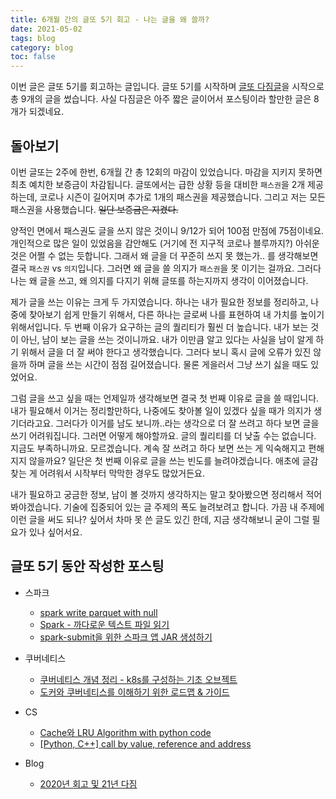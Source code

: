 ```yaml
---
title: 6개월 간의 글또 5기 회고 - 나는 글을 왜 쓸까?
date: 2021-05-02
tags: blog
category: blog
toc: false
---
```


이번 글은 글또 5기를 회고하는 글입니다. 글또 5기를 시작하며 [글또 다짐글](/blog/gddo_resolution)을 시작으로 총 9개의 글을 썼습니다. 사실 다짐글은 아주 짧은 글이어서 포스팅이라 할만한 글은 8개가 되겠네요.

## 돌아보기

이번 글또는 2주에 한번, 6개월 간 총 12회의 마감이 있었습니다. 마감을 지키지 못하면 최초 예치한 보증금이 차감됩니다. 글또에서는 급한 상황 등을 대비한 `패스권`을 2개 제공하는데, 코로나 시즌이 길어지며 추가로 1개의 패스권을 제공했습니다. 그리고 저는 모든 패스권을 사용했습니다. ~~일단 보증금은 지켰다.~~

양적인 면에서 패스권도 글을 쓰지 않은 것이니 9/12가 되어 100점 만점에 75점이네요. 개인적으로 많은 일이 있었음을 감안해도 (거기에 전 지구적 코로나 블루까지?) 아쉬운 것은 어쩔 수 없는 듯합니다. 그래서 왜 글을 더 꾸준히 쓰지 못 했는가.. 를 생각해보면 결국 `패스권` vs `의지`입니다. 그러면 왜 글을 쓸 의지가 `패스권`을 못 이기는 걸까요. 그러다 나는 왜 글을 쓰고, 왜 의지를 다지기 위해 글또를 하는지까지 생각이 이어졌습니다.

제가 글을 쓰는 이유는 크게 두 가지였습니다. 하나는 내가 필요한 정보를 정리하고, 나중에 찾아보기 쉽게 만들기 위해서, 다른 하나는 글로써 나를 표현하여 내 가치를 높이기 위해서입니다. 두 번째 이유가 요구하는 글의 퀄리티가 훨씬 더 높습니다. 내가 보는 것이 아닌, 남이 보는 글을 쓰는 것이니까요. 내가 이만큼 알고 있다는 사실을 남이 알게 하기 위해서 글을 더 잘 써야 한다고 생각했습니다. 그러다 보니 혹시 글에 오류가 있진 않을까 하며 글을 쓰는 시간이 점점 길어졌습니다. 물론 게을러서 그냥 쓰기 싫을 때도 있었어요.

그럼 글을 쓰고 싶을 때는 언제일까 생각해보면 결국 첫 번째 이유로 글을 쓸 때입니다. 내가 필요해서 이거는 정리할만하다, 나중에도 찾아볼 일이 있겠다 싶을 때가 의지가 생기더라고요. 그러다가 이거를 남도 보니까..라는 생각으로 더 잘 쓰려고 하다 보면 글을 쓰기 어려워집니다. 그러면 어떻게 해야할까요. 글의 퀄리티를 더 낮출 수는 없습니다. 지금도 부족하니까요. 모르겠습니다. 계속 잘 쓰려고 하다 보면 쓰는 게 익숙해지고 편해지지 않을까요? 일단은 첫 번째 이유로 글을 쓰는 빈도를 늘려야겠습니다. 애초에 글감 찾는 게 어려워서 시작부터 막막한 경우도 많았거든요.

내가 필요하고 궁금한 정보, 남이 볼 것까지 생각하지는 말고 찾아봤으면 정리해서 적어봐야겠습니다. 기술에 집중되어 있는 글 주제의 폭도 늘려보려고 합니다. 가끔 내 주제에 이런 글을 써도 되나? 싶어서 차마 못 쓴 글도 있긴 한데, 지금 생각해보니 굳이 그럴 필요가 있나 싶어서요.

## 글또 5기 동안 작성한 포스팅

* 스파크
  * [spark write parquet with null](/programming/parquet_null)
  * [Spark - 까다로운 텍스트 파일 읽기](/programming/tricky_csv)
  * [spark-submit을 위한 스파크 앱 JAR 생성하기](/programming/scala_build)

* 쿠버네티스
  * [쿠버네티스 개념 정리 - k8s를 구성하는 기초 오브젝트](/programming/k8s-basics)
  * [도커와 쿠버네티스를 이해하기 위한 로드맵 & 가이드](/programming/dockerToK8s)

* CS
  * [Cache와 LRU Algorithm with python code](/programming/cache_LRU)
  * [[Python, C++] call by value, reference and address](/programming/call_by)

* Blog
  * [2020년 회고 및 21년 다짐](/blog/2020_closing)
